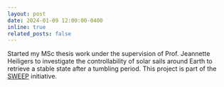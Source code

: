 ```yaml
---
layout: post
date: 2024-01-09 12:00:00-0400
inline: true
related_posts: false
---
```


Started my MSc thesis work under the supervision of Prof. Jeannette Heiligers to investigate the controllability of solar sails around Earth to retrieve a stable state after a tumbling period. This project is part of the [SWEEP](https://www.tudelft.nl/en/ae/sweep) initiative.
